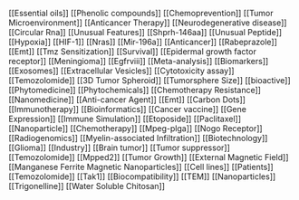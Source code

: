 [[Essential oils]]
[[Phenolic compounds]]
[[Chemoprevention]]
[[Tumor Microenvironment]]
[[Anticancer Therapy]]
[[Neurodegenerative disease]]
[[Circular Rna]]
[[Unusual Features]]
[[Shprh-146aa]]
[[Unusual Peptide]]
[[Hypoxia]]
[[HIF-1]]
[[Nras]]
[[Mir-196a]]
[[Anticancer]]
[[Rabeprazole]]
[[Emt]]
[[Tmz Sensitization]]
[[Survival]]
[[Epidermal growth factor receptor]]
[[Meningioma]]
[[Egfrviii]]
[[Meta-analysis]]
[[Biomarkers]]
[[Exosomes]]
[[Extracellular Vesicles]]
[[Cytotoxicity assay]]
[[Temozolomide]]
[[3D Tumor Spheroid]]
[[Tumorsphere Size]]
[[bioactive]]
[[Phytomedicine]]
[[Phytochemicals]]
[[Chemotherapy Resistance]]
[[Nanomedicine]]
[[Anti-cancer Agent]]
[[Emt]]
[[Carbon Dots]]
[[Immunotherapy]]
[[Bioinformatics]]
[[Cancer vaccine]]
[[Gene Expression]]
[[Immune Simulation]]
[[Etoposide]]
[[Paclitaxel]]
[[Nanoparticle]]
[[Chemotherapy]]
[[Mpeg-plga]]
[[Nogo Receptor]]
[[Radiogenomics]]
[[Myelin-associated Infiltration]]
[[Biotechnology]]
[[Glioma]]
[[Industry]]
[[Brain tumor]]
[[Tumor suppressor]]
[[Temozolomide]]
[[Mpped2]]
[[Tumor Growth]]
[[External Magnetic Field]]
[[Manganese Ferrite Magnetic Nanoparticles]]
[[Cell lines]]
[[Patients]]
[[Temozolomide]]
[[Tak1]]
[[Biocompatibility]]
[[TEM]]
[[Nanoparticles]]
[[Trigonelline]]
[[Water Soluble Chitosan]]
